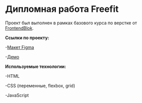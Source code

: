 # Дипломная работа Freefit
Проект был выполнен в рамках базового курса по верстке от [FrontendBlok](https://frontendblok.com/).

**Ссылки по проекту:**

-[Макет Figma](https://www.figma.com/file/KYQ2ACGHWgV9xVk7EBNiLT/%D0%94%D0%B8%D0%BF%D0%BB%D0%BE%D0%BC%D0%BD%D1%8B%D0%B9-%D0%9C%D0%B0%D0%BA%D0%B5%D1%82-%D0%91%D0%B0%D0%B7%D0%BE%D0%B2%D1%8B%D0%B9-FrontendBlok?type=design&node-id=0%3A1&t=8llak1ttG0tYKdL6-1)

-[Демо](https://the-vis10n.github.io/diplom-frontendblock/)

**Используемые технологии:**

-HTML

-CSS (переменные, flexbox, grid)

-JavaScript
